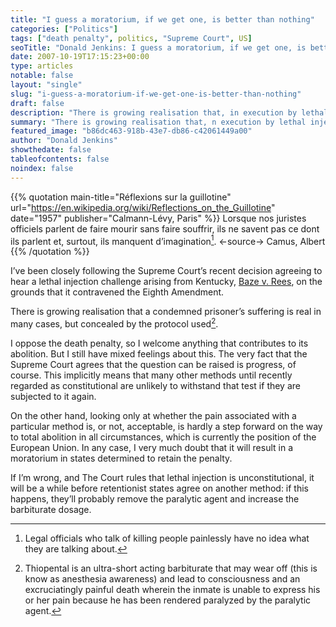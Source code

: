 ```yaml
---
title: "I guess a moratorium, if we get one, is better than nothing"
categories: ["Politics"]
tags: ["death penalty", politics, "Supreme Court", US]
seoTitle: "Donald Jenkins: I guess a moratorium, if we get one, is better than nothing"
date: 2007-10-19T17:15:23+00:00
type: articles
notable: false
layout: "single"
slug: "i-guess-a-moratorium-if-we-get-one-is-better-than-nothing"
draft: false
description: "There is growing realisation that, in execution by lethal injection, a condemned prisoner’s suffering is real in many cases, but concealed by the protocol used. The Supreme Court, unfortunately, has yet to acknowledge this."
summary: "There is growing realisation that, n execution by lethal injection, a condemned prisoner’s suffering is real in many cases, but concealed by the protocol used. The Supreme Court, unfortunately, has yet to acknowledge this."
featured_image: "b86dc463-918b-43e7-db86-c42061449a00"
author: "Donald Jenkins"
showthedate: false
tableofcontents: false
noindex: false
---
```


{{% quotation main-title="Réflexions sur la guillotine" url="https://en.wikipedia.org/wiki/Reflections_on_the_Guillotine" date="1957" publisher="Calmann-Lévy, Paris" %}}
Lorsque nos juristes officiels parlent de faire mourir sans faire souffrir, ils ne savent pas ce dont ils parlent et, surtout, ils manquent d’imagination[^1].
<-source->
Camus, Albert
{{% /quotation %}}

I’ve been closely following the Supreme Court’s recent decision agreeing to hear a lethal injection challenge arising from Kentucky, [Baze v. Rees](https://en.wikipedia.org/wiki/Baze_v._Rees), on the grounds that it contravened the Eighth Amendment.

There is growing realisation that a condemned prisoner’s suffering is real in many cases, but concealed by the protocol used[^2].

I oppose the death penalty, so I welcome anything that contributes to its abolition. But I still have mixed feelings about this. The very fact that the Supreme Court agrees that the question can be raised is progress, of course. This implicitly means that many other methods until recently regarded as constitutional are unlikely to withstand that test if they are subjected to it again.

On the other hand, looking only at whether the pain associated with a particular method is, or not, acceptable, is hardly a step forward on the way to total abolition in all circumstances, which is currently the position of the European Union. In any case, I very much doubt that it will result in a moratorium in states determined to retain the penalty.

If I’m wrong, and The Court rules that lethal injection is unconstitutional, it will be a while before retentionist states agree on another method: if this happens, they’ll probably remove the paralytic agent and increase the barbiturate dosage.

[^1]: Legal officials who talk of killing people painlessly have no idea what they are talking about.
[^2]: Thiopental is an ultra-short acting barbiturate that may wear off (this is know as anesthesia awareness) and lead to consciousness and an excruciatingly painful death wherein the inmate is unable to express his or her pain because he has been rendered paralyzed by the paralytic agent.
